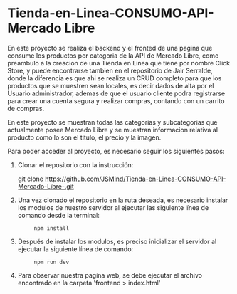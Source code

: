 # Tienda-en-Linea-CONSUMO-API-Mercado Libre

En este proyecto se realiza el backend y el fronted de una pagina que consume los productos por categoria de la API de Mercado Libre, como preambulo a la creacion de una Tienda en Linea que tiene por nombre Click Store, y puede encontrarse tambien en el repositorio de Jair Serralde, donde la diferencia es que ahi se realiza un CRUD completo para que los productos que se muestren sean locales, es decir dados de alta por el Usuario administrador, ademas de que el usuario cliente podra registrarse para crear una cuenta segura y realizar compras, contando con un carrito de compras.

En este proyecto se muestran todas las categorias y subcategorias que actualmente posee Mercado Libre y se muestran informacion relativa al producto como lo son el titulo, el precio y la imagen. 

Para poder acceder al proyecto, es necesario seguir los siguientes pasos:
1. Clonar el repositorio con la instrucción:

      git clone https://github.com/JSMind/Tienda-en-Linea-CONSUMO-API-Mercado-Libre-.git

2. Una vez clonado el repositorio en la ruta deseada, es necesario instalar los modulos de nuestro servidor al ejecutar las siguiente línea de comando desde la terminal:
            
            npm install

3. Después de instalar los modulos, es preciso inicializar el servidor al ejecutar la siguiente línea de comando:
            
            npm run dev
      
4. Para observar nuestra pagína web, se debe ejecutar el archivo encontrado en la carpeta 'frontend > index.html'
